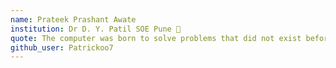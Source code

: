 ```yaml
---
name: Prateek Prashant Awate
institution: Dr D. Y. Patil SOE Pune 🚩
quote: The computer was born to solve problems that did not exist before. - Bill Gates
github_user: Patrickoo7
---
```

